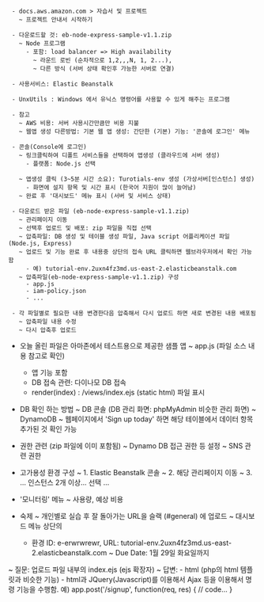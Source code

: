 
     - docs.aws.amazon.com > 자습서 및 프로젝트
       ~ 프로젝트 안내서 시작하기

     - 다운로드할 것: eb-node-express-sample-v1.1.zip
       ~ Node 프로그램
         - 포함: load balancer => High availability
           ~ 라운드 로빈 (순차적으로 1,2,,,N, 1, 2...),
           ~ 다른 방식 (서버 상태 확인후 가능한 서버로 연결)

     - 사용서비스: Elastic Beanstalk

     - UnxUtils : Windows 에서 유닉스 명령어를 사용할 수 있게 해주는 프로그램

     - 참고
       ~ AWS 비용: 서버 사용시간만큼만 비용 지불
       ~ 웹앱 생성 다른방법: 기본 웹 앱 생성: 간단한 (기본) 기능: '콘솔에 로그인' 메뉴

     - 콘솔(Console에 로그인)
       ~ 링크클릭하여 디폴트 서비스들을 선택하여 앱생성 (클라우드에 서버 생성)
         - 플랫폼: Node.js 선택

       ~ 앱생성 클릭 (3~5분 시간 소요): Turotials-env 생성 (가상서버[인스턴스] 생성)
         - 화면에 설지 항목 및 시간 표시 (한국어 지원이 많이 늘어남)
       ~ 완료 후 '대시보드' 메뉴 표시 (서버 및 서비스 상태)

     - 다운로드 받은 파일 (eb-node-express-sample-v1.1.zip)
       ~ 관리페이지 이동
       ~ 선택후 업로드 및 배포: zip 파일을 직접 선택
       ~ 압축파일: DB 생성 및 테이블 생성 파일, Java script 어플리케이션 파일 (Node.js, Express)
       ~ 업로드 및 기능 완료 후 내용중 상단의 접속 URL 클릭하면 웹브라우저에서 확인 가능함
         - 예) tutorial-env.2uxn4fz3md.us-east-2.elasticbeanstalk.com
       ~ 압축파일(eb-node-express-sample-v1.1.zip) 구성
         - app.js
         - iam-policy.json
         - ...

     - 각 파일별로 필요한 내용 변경한다음 압축해서 다시 업로드 하면 새로 변경된 내용 배포됨
       ~ 압축파일 내용 수정
       ~ 다시 압축후 업로드

   - 오늘 올린 파일은 아마존에서 테스트용으로 제공한 샘플 앱
     ~ app.js (파일 소스 내용 참고로 확인)
       - 앱 기능 포함
       - DB 접속 관련: 다이나모 DB 접속
       - render(index) : /views/index.ejs (static html) 파일 표시

   - DB 확인 하는 방법
     ~ DB 콘솔 (DB 관리 화면: phpMyAdmin 비슷한 관리 화면)
     ~ DynamoDB
     ~ 웹페이지에서 'Sign up today' 하면 해당 테이블에서 데이터 항목 추가된 것 확인 가능

   - 권한 관련 (zip 파일에 이미 포함됨)
     ~ Dynamo DB 접근 권한 등 설정
     ~ SNS 관련 권한

   - 고가용성 환경 구성
     ~ 1. Elastic Beanstalk 콘솔
     ~ 2. 해당 관리페이지 이동
     ~ 3. ... 인스턴스 2개 이상... 선택 ...

   - '모니터링' 메뉴
     ~ 사용량, 예상 비용

   - 숙제
     ~ 개인별로 실습 후 잘 돌아가는 URL을 슬랙 (#general) 에 업로드
     ~ 대시보드 메뉴 상단의
       - 환경 ID: e-erwrwrewr, URL: tutorial-env.2uxn4fz3md.us-east-2.elasticbeanstalk.com
     ~ Due Date: 1월 29일 화요일까지

 
   ~ 질문: 업로드 파일 내부의 index.ejs (ejs 확장자)
   ~ 답변:
     - html (php의 html 템플릿과 비슷한 기능)
     - html과 JQuery(Javascript)를 이용해서 Ajax 등을 이용해서 명령 기능을 수행함.
       예) app.post('/signup', function(req, res) {
                 // code...
             }
     
